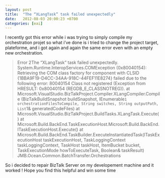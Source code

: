 ```yaml
---
layout: post
title:  "The “XLangTask” task failed unexpectedly"
date:   2012-08-03 20:00:23 +0700
categories: [eai]
---
```

I recently got this error while i was trying to simply compile my orchestration projet so what i’ve done is i tried to change the project target, plateforme, and i got again and again the same error even with an empty new orchestration.

> Error 2The “XLangTask” task failed unexpectedly.
> System.Runtime.InteropServices.COMException (0x80040154): Retrieving the COM class factory for component with
> CLSID {1BBA9F19-D4CC-34AA-918C-44FEF11E8274} failed due to the following error: 80040154 Class not registered (Exception from HRESULT: 0x80040154 (REGDB_E_CLASSNOTREG)).
> at Microsoft.VisualStudio.BizTalkProject.Compiler.XLangCompiler.Compile
> (BizTalkBuildSnapshot buildSnapshot, IEnumerable`1 orchestrationFilesToCompile, String switches, String outputPath,   
> List`1& generatedCodeFiles)
> at Microsoft.VisualStudio.BizTalkProject.BuildTasks.XLangTask.Execute()
> at Microsoft.Build.BackEnd.TaskExecutionHost.Microsoft.Build.BackEnd.ITaskExecutionHost.Execute()
> at Microsoft.Build.BackEnd.TaskBuilder.ExecuteInstantiatedTask(ITaskExecutionHost taskExecutionHost,
> TaskLoggingContext taskLoggingContext, TaskHost taskHost, ItemBucket bucket, TaskExecutionMode howToExecuteTask, Boolean& taskResult)
> JMB.Ocean.Common.BatchTransfer.Orchestrations

So i decided to repair BizTalk Server on my developement machine and it worked !
Hope you find this helpful and win some time
